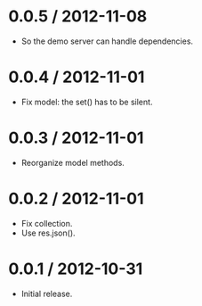 
0.0.5 / 2012-11-08 
==================

  * So the demo server can handle dependencies.

0.0.4 / 2012-11-01 
==================

  * Fix model: the set() has to be silent.

0.0.3 / 2012-11-01 
==================

  * Reorganize model methods.

0.0.2 / 2012-11-01 
==================

  * Fix collection.
  * Use res.json().

0.0.1 / 2012-10-31
==================

  * Initial release.
